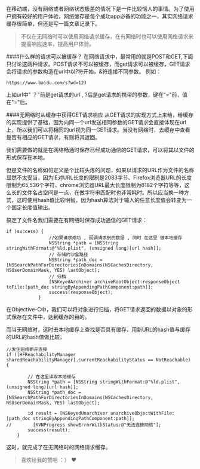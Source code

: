 在移动端，没有网络或者网络状态极差的情况下是一件比较恼人的事情。为了使用户拥有较好的用户体验，网络缓存是每个成功app必备的功能之一，其实网络请求缓存很简单，但还是写一篇文章记录下。
>不仅在无网络时可以使用网络请求缓存，在有网络时也可以使用网络请求来提高响应速率，提高用户体验。

####什么样的请求可以被缓存？
在网络请求中，最常用的就是POST和GET,下面只讨论这两种请求。POST请求不可以被缓存，而get请求可以被缓存，GET请求会将请求的参数构造在url中以?符开始，&符连接不同参数。
例如：
````
https://www.baidu.com/s?wd=123
````
上如url中" ？"前是get请求的url , ?后是get请求的携带的参数，键在"="前，值在"="后。

####无网络时从缓存中获得GET请求响应
从GET请求的实现方式上来给，给缓存的实现提供了基础，因为向同一个url发送相同参数的GET请求会直接体现在url上，所以我们可以将相同的url视为同一GET请求。当没有网络时，去缓存中查看是否有相应的GET请求，有则将其返回。

我们需要做的就是在网络畅通时保存已经成功通信的GET请求，可以将其以文件的形式保存在本地。

但是文件的名称如何定义是个比较头疼的问题，如果以请求的URL作为文件的名称显然不太妥当，因为IE对URL长度的限制是2083字节、Firefox浏览器URL的长度限制为65,536个字符、chrome浏览器URL最大长度限制为8182个字符等等，这么长的文件名占空间是一点，在做字符串匹配时也非常耗时。所以应当换一种方式，这时使用hash值比较明智，因为hash算法对于输入的任意长度值会转变为一个固定长度值输出。

搞定了文件名我们需要在有网络时保存成功通信的GET请求：
````
if (success) {
                //如果请求成功 , 回调请求到的数据 , 同时 在这里 做本地缓存
                NSString *path = [NSString stringWithFormat:@"%ld.plist", (unsigned long)[url hash]];
                // 存储的沙盒路径
                NSString *path_doc = [NSSearchPathForDirectoriesInDomains(NSCachesDirectory, NSUserDomainMask, YES) lastObject];
                // 归档
                [NSKeyedArchiver archiveRootObject:responseObject toFile:[path_doc stringByAppendingPathComponent:path]];
                success(responseObject);
            }
````

在Objective-C中，我们可以将对象进行归档，将GET请求返回的数据以对象的形式保存在文件中，达到缓存的目的。

而当无网络时，这时去本地缓存上查找是否具有缓存，用新URL的hash值与缓存的URL的hash值做比较。
````
//发生网络断开连接
if ([HFReachabilityManager sharedReachabilityManager].currentReachabilityStatus == NotReachable) {
       
        // 在这里读取本地缓存
        NSString *path = [NSString stringWithFormat:@"%ld.plist", (unsigned long)[url hash]];
        NSString *path_doc = [NSSearchPathForDirectoriesInDomains(NSCachesDirectory, NSUserDomainMask, YES) lastObject];
        
        id result = [NSKeyedUnarchiver unarchiveObjectWithFile:[path_doc stringByAppendingPathComponent:path]];
//        [KVNProgress showErrorWithStatus:@"无法连接网络"];
        success(result);
    }
````
这时，就完成了在无网络时的网络请求缓存。

>喜欢给我的赞吧 ：） ❤️